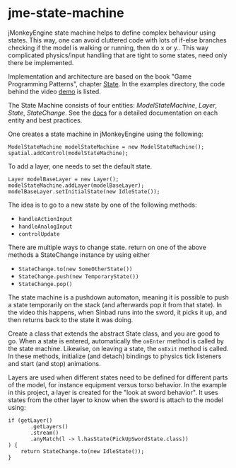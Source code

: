 # jme-state-machine

jMonkeyEngine state machine helps to define complex behaviour using states. This way, one can avoid cluttered code with lots of if-else branches checking if the model is walking or running, then do x or y.. This way complicated physics/input handling that are tight to some states, need only there be implemented.

Implementation and architecture are based on the book "Game Programming Patterns", chapter [State](https://gameprogrammingpatterns.com/state.html).
In the examples directory, the code behind the video [demo](https://www.youtube.com/watch?v=UY6encoXvIE) is listed.

The State Machine consists of four entities: *ModelStateMachine*, *Layer*, *State*, *StateChange*.
See the [docs](https://github.com/daBlesr/jme-state-machine/docs) for a detailed documentation on each entity and best practices.

One creates a state machine in jMonkeyEngine using the following:
```
ModelStateMachine modelStateMachine = new ModelStateMachine();
spatial.addControl(modelStateMachine);
```        
To add a layer, one needs to set the default state.
```
Layer modelBaseLayer = new Layer();
modelStateMachine.addLayer(modelBaseLayer);
modelBaseLayer.setInitialState(new IdleState());
```
The idea is to go to a new state by one of the following methods:
* `handleActionInput`
* `handleAnalogInput`
* `controlUpdate`

There are multiple ways to change state. return on one of the above methods a StateChange instance by using either
* `StateChange.to(new SomeOtherState())`
* `StateChange.push(new TemporaryState())`
* `StateChange.pop()`

The state machine is a pushdown automaton, meaning it is possible to push a state temporarily on the stack (and afterwards pop it from that state). 
In the video this happens, when Sinbad runs into the sword, it picks it up, and then returns back to the state it was doing.

Create a class that extends the abstract State class, and you are good to go.
When a state is entered, automatically the `onEnter` method is called by the state machine. Likewise, on leaving a state, the `onExit` method is called.
In these methods, initialize (and detach) bindings to physics tick listeners and start (and stop) animations.

Layers are used when different states need to be defined for different parts of the model, for instance equipment versus torso behavior. In the example in this project, a layer is created for the "look at sword behavior". It uses states from the other layer to know when the sword is attach to the model using:
```
if (getLayer()
       .getLayers()
       .stream()
       .anyMatch(l -> l.hasState(PickUpSwordState.class))
) {
    return StateChange.to(new IdleState());
}
```  



